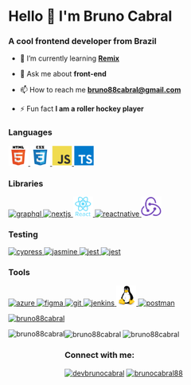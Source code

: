 <h1>Hello 👋 I'm Bruno Cabral</h1>
<h3>A cool frontend developer from Brazil</h3>

- 🌱 I’m currently learning <a href="https://remix.run/" target="_blank">**Remix**</a>

- 💬 Ask me about **front-end**

- 📫 How to reach me **bruno88cabral@gmail.com**

- ⚡ Fun fact **I am a roller hockey player**

<h3 align="left">Languages</h3>
<p align="left">
  <a href="https://www.w3.org/html/" target="_blank" rel="noreferrer">
      <img
          src="https://raw.githubusercontent.com/devicons/devicon/master/icons/html5/html5-original-wordmark.svg"
          alt="html5" width="40" height="40" />
  </a>
  <a href="https://www.w3schools.com/css/" target="_blank" rel="noreferrer">
      <img
          src="https://raw.githubusercontent.com/devicons/devicon/master/icons/css3/css3-original-wordmark.svg"
          alt="css3" width="40" height="40" />
  </a>
  <a href="https://developer.mozilla.org/en-US/docs/Web/JavaScript" target="_blank" rel="noreferrer">
      <img
          src="https://raw.githubusercontent.com/devicons/devicon/master/icons/javascript/javascript-original.svg"
          alt="javascript" width="40" height="40" />
  </a>
  <a href="https://www.typescriptlang.org/" target="_blank" rel="noreferrer">
      <img src="https://raw.githubusercontent.com/devicons/devicon/master/icons/typescript/typescript-original.svg" alt="typescript" width="40" height="40"/>
  </a>
</p>

<h3 align="left">Libraries</h3>
<p align="left">
  <a href="https://graphql.org" target="_blank" rel="noreferrer">
      <img src="https://www.vectorlogo.zone/logos/graphql/graphql-icon.svg" alt="graphql" width="40" height="40" />
  </a>
  <a href="https://nextjs.org/" target="_blank" rel="noreferrer">
     <img src="https://cdn.worldvectorlogo.com/logos/nextjs-2.svg" alt="nextjs" width="40" height="40"/>
  </a>
  <a href="https://reactjs.org/" target="_blank" rel="noreferrer">
      <img src="https://raw.githubusercontent.com/devicons/devicon/master/icons/react/react-original-wordmark.svg" alt="react" width="40" height="40"/>
  </a>
  <a href="https://reactnative.dev/" target="_blank" rel="noreferrer"> 
      <img src="https://reactnative.dev/img/header_logo.svg" alt="reactnative" width="40" height="40"/>
  </a>
  <a href="https://redux.js.org" target="_blank" rel="noreferrer">
      <img src="https://raw.githubusercontent.com/devicons/devicon/master/icons/redux/redux-original.svg" alt="redux" width="40" height="40"/>
  </a>
</p>

<h3 align="left">Testing</h3>
<p align="left">
  <a href="https://www.cypress.io" target="_blank" rel="noreferrer">
      <img src="https://raw.githubusercontent.com/simple-icons/simple-icons/6e46ec1fc23b60c8fd0d2f2ff46db82e16dbd75f/icons/cypress.svg"
          alt="cypress" width="40" height="40" />
  </a>
  <a href="https://jasmine.github.io/" target="_blank" rel="noreferrer">
    <img src="https://www.vectorlogo.zone/logos/jasmine/jasmine-icon.svg" alt="jasmine" width="40"
        height="40" />
  </a>
  <a href="https://jestjs.io" target="_blank" rel="noreferrer">
     <img src="https://www.vectorlogo.zone/logos/jestjsio/jestjsio-icon.svg" alt="jest" width="40" height="40" />
  </a>
  <a href="https://testing-library.com" target="_blank" rel="noreferrer">
     <img src="https://testing-library.com/img/octopus-128x128.png" alt="jest" width="40" height="40" />
  </a>
</p>


<h3 align="left">Tools</h3>
<p align="left">
  <a href="https://azure.microsoft.com/en-in/" target="_blank" rel="noreferrer">
      <img
          src="https://www.vectorlogo.zone/logos/microsoft_azure/microsoft_azure-icon.svg" alt="azure" width="40"
          height="40"
      />
  </a>
  <a href="https://www.figma.com/" target="_blank" rel="noreferrer">
      <img src="https://www.vectorlogo.zone/logos/figma/figma-icon.svg" alt="figma" width="40"
          height="40" />
  </a>
  <a href="https://git-scm.com/" target="_blank" rel="noreferrer">
      <img  src="https://www.vectorlogo.zone/logos/git-scm/git-scm-icon.svg" alt="git" width="40" height="40" />
  </a>
  <a href="https://www.jenkins.io" target="_blank" rel="noreferrer">
      <img src="https://www.vectorlogo.zone/logos/jenkins/jenkins-icon.svg" alt="jenkins" width="40"
          height="40" />
  </a>
  <a href="https://www.linux.org/" target="_blank" rel="noreferrer">
      <img src="https://raw.githubusercontent.com/devicons/devicon/master/icons/linux/linux-original.svg" alt="linux" width="40" height="40"/>
  </a>
  <a href="https://postman.com" target="_blank" rel="noreferrer">
      <img src="https://www.vectorlogo.zone/logos/getpostman/getpostman-icon.svg" alt="postman" width="40" height="40"/>
  </a>
</p>

<p align="left"> <a href="https://github.com/ryo-ma/github-profile-trophy"><img src="https://github-profile-trophy.vercel.app/?username=bruno88cabral&theme=tokyonight" alt="bruno88cabral" /></a> </p>

<img align="left" height="180em" width="" src="https://github-readme-stats.vercel.app/api/top-langs?username=bruno88cabral&theme=tokyonight&show_icons=true&locale=en&layout=compact" alt="bruno88cabral" />

<img align="center" height="180em" src="https://github-readme-stats.vercel.app/api?username=bruno88cabral&theme=tokyonight&show_icons=true&locale=en" alt="bruno88cabral" />

<img align="center" height="180em" src="https://github-readme-streak-stats.herokuapp.com/?user=bruno88cabral&theme=tokyonight" alt="bruno88cabral" />

<h3 align="left">Connect with me:</h3>
<p align="left">
    <a href="https://linkedin.com/in/devbrunocabral" target="blank"><img align="center"
            src="https://raw.githubusercontent.com/rahuldkjain/github-profile-readme-generator/master/src/images/icons/Social/linked-in-alt.svg"
            alt="devbrunocabral" height="30" width="40" /></a>
    <a href="https://instagram.com/brunocabral88" target="blank"><img align="center"
            src="https://raw.githubusercontent.com/rahuldkjain/github-profile-readme-generator/master/src/images/icons/Social/instagram.svg"
            alt="brunocabral88" height="30" width="40" /></a>
</p>
